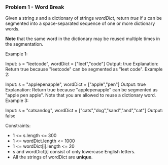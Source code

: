 ### Problem 1 - Word Break

Given a string *s* and a dictionary of strings *wordDict*, return *true* if *s* can be segmented into a space-separated sequence of one or more dictionary words.

**Note** that the same word in the dictionary may be reused multiple times in the segmentation.

 

Example 1:

Input: s = "leetcode", wordDict = ["leet","code"]
Output: true
Explanation: Return true because "leetcode" can be segmented as "leet code".
Example 2:

Input: s = "applepenapple", wordDict = ["apple","pen"]
Output: true
Explanation: Return true because "applepenapple" can be segmented as "apple pen apple".
Note that you are allowed to reuse a dictionary word.
Example 3:

Input: s = "catsandog", wordDict = ["cats","dog","sand","and","cat"]
Output: false
 

Constraints:

- 1 <= s.length <= 300
- 1 <= wordDict.length <= 1000
- 1 <= wordDict[i].length <= 20
- s and wordDict[i] consist of only lowercase English letters.
- All the strings of wordDict are **unique**.